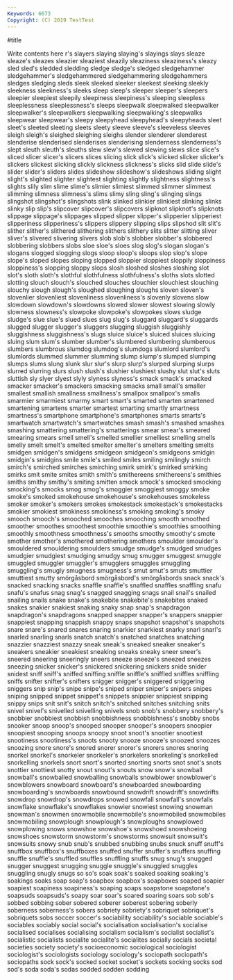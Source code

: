 ```yaml
---
Keywords: 6673
Copyright: (C) 2019 TestTest
---
```


#title

Write contents here
r's slayers slaying slaying's slayings slays sleaze sleaze's sleazes sleazier
sleaziest sleazily sleaziness sleaziness's sleazy sled sled's sledded sledding sledge
sledge's sledged sledgehammer sledgehammer's sledgehammered sledgehammering sledgehammers sledges sledging sleds
sleek sleeked sleeker sleekest sleeking sleekly sleekness sleekness's sleeks sleep
sleep's sleeper sleeper's sleepers sleepier sleepiest sleepily sleepiness sleepiness's sleeping
sleepless sleeplessness sleeplessness's sleeps sleepwalk sleepwalked sleepwalker sleepwalker's sleepwalkers sleepwalking
sleepwalking's sleepwalks sleepwear sleepwear's sleepy sleepyhead sleepyhead's sleepyheads sleet sleet's
sleeted sleeting sleets sleety sleeve sleeve's sleeveless sleeves sleigh sleigh's
sleighed sleighing sleighs slender slenderer slenderest slenderise slenderised slenderises slenderising
slenderness slenderness's slept sleuth sleuth's sleuths slew slew's slewed slewing
slews slice slice's sliced slicer slicer's slicers slices slicing slick
slick's slicked slicker slicker's slickers slickest slicking slickly slickness slickness's
slicks slid slide slide's slider slider's sliders slides slideshow slideshow's
slideshows sliding slight slight's slighted slighter slightest slighting slightly slightness
slightness's slights slily slim slime slime's slimier slimiest slimmed slimmer
slimmest slimming slimness slimness's slims slimy sling sling's slinging slings
slingshot slingshot's slingshots slink slinked slinkier slinkiest slinking slinks slinky
slip slip's slipcover slipcover's slipcovers slipknot slipknot's slipknots slippage slippage's
slippages slipped slipper slipper's slipperier slipperiest slipperiness slipperiness's slippers slippery
slipping slips slipshod slit slit's slither slither's slithered slithering slithers
slithery slits slitter slitting sliver sliver's slivered slivering slivers slob
slob's slobber slobber's slobbered slobbering slobbers slobs sloe sloe's sloes
slog slog's slogan slogan's slogans slogged slogging slogs sloop sloop's
sloops slop slop's slope slope's sloped slopes sloping slopped sloppier
sloppiest sloppily sloppiness sloppiness's slopping sloppy slops slosh sloshed sloshes
sloshing slot slot's sloth sloth's slothful slothfulness slothfulness's sloths slots
slotted slotting slouch slouch's slouched slouches slouchier slouchiest slouching slouchy
slough slough's sloughed sloughing sloughs sloven sloven's slovenlier slovenliest slovenliness
slovenliness's slovenly slovens slow slowdown slowdown's slowdowns slowed slower slowest
slowing slowly slowness slowness's slowpoke slowpoke's slowpokes slows sludge sludge's
slue slue's slued slues slug slug's sluggard sluggard's sluggards slugged
slugger slugger's sluggers slugging sluggish sluggishly sluggishness sluggishness's slugs sluice
sluice's sluiced sluices sluicing sluing slum slum's slumber slumber's slumbered
slumbering slumberous slumbers slumbrous slumdog slumdog's slumdogs slumlord slumlord's slumlords
slummed slummer slumming slump slump's slumped slumping slumps slums slung
slunk slur slur's slurp slurp's slurped slurping slurps slurred slurring
slurs slush slush's slushier slushiest slushy slut slut's sluts sluttish
sly slyer slyest slyly slyness slyness's smack smack's smacked smacker
smacker's smackers smacking smacks small small's smaller smallest smallish smallness
smallness's smallpox smallpox's smalls smarmier smarmiest smarmy smart smart's smarted
smarten smartened smartening smartens smarter smartest smarting smartly smartness smartness's
smartphone smartphone's smartphones smarts smarts's smartwatch smartwatch's smartwatches smash smash's
smashed smashes smashing smattering smattering's smatterings smear smear's smeared smearing
smears smell smell's smelled smellier smelliest smelling smells smelly smelt
smelt's smelted smelter smelter's smelters smelting smelts smidgen smidgen's smidgens
smidgeon smidgeon's smidgeons smidgin smidgin's smidgins smile smile's smiled smiles
smiling smilingly smirch smirch's smirched smirches smirching smirk smirk's smirked
smirking smirks smit smite smites smith smith's smithereens smithereens's smithies
smiths smithy smithy's smiting smitten smock smock's smocked smocking smocking's
smocks smog smog's smoggier smoggiest smoggy smoke smoke's smoked smokehouse
smokehouse's smokehouses smokeless smoker smoker's smokers smokes smokestack smokestack's smokestacks
smokier smokiest smokiness smokiness's smoking smoking's smoky smooch smooch's smooched
smooches smooching smooth smoothed smoother smoothes smoothest smoothie smoothie's smoothies
smoothing smoothly smoothness smoothness's smooths smoothy smoothy's smote smother smother's
smothered smothering smothers smoulder smoulder's smouldered smouldering smoulders smudge smudge's
smudged smudges smudgier smudgiest smudging smudgy smug smugger smuggest smuggle
smuggled smuggler smuggler's smugglers smuggles smuggling smuggling's smugly smugness smugness's
smut smut's smuts smuttier smuttiest smutty smörgåsbord smörgåsbord's smörgåsbords snack
snack's snacked snacking snacks snaffle snaffle's snaffled snaffles snaffling snafu
snafu's snafus snag snag's snagged snagging snags snail snail's snailed
snailing snails snake snake's snakebite snakebite's snakebites snaked snakes snakier
snakiest snaking snaky snap snap's snapdragon snapdragon's snapdragons snapped snapper
snapper's snappers snappier snappiest snapping snappish snappy snaps snapshot snapshot's
snapshots snare snare's snared snares snaring snarkier snarkiest snarky snarl
snarl's snarled snarling snarls snatch snatch's snatched snatches snatching snazzier
snazziest snazzy sneak sneak's sneaked sneaker sneaker's sneakers sneakier sneakiest
sneaking sneaks sneaky sneer sneer's sneered sneering sneeringly sneers sneeze
sneeze's sneezed sneezes sneezing snicker snicker's snickered snickering snickers snide
snider snidest sniff sniff's sniffed sniffing sniffle sniffle's sniffled sniffles
sniffling sniffs snifter snifter's snifters snigger snigger's sniggered sniggering sniggers
snip snip's snipe snipe's sniped sniper sniper's snipers snipes sniping
snipped snippet snippet's snippets snippier snippiest snipping snippy snips snit
snit's snitch snitch's snitched snitches snitching snits snivel snivel's snivelled
snivelling snivels snob snob's snobbery snobbery's snobbier snobbiest snobbish snobbishness
snobbishness's snobby snobs snooker snoop snoop's snooped snooper snooper's snoopers
snoopier snoopiest snooping snoops snoopy snoot snoot's snootier snootiest snootiness
snootiness's snoots snooty snooze snooze's snoozed snoozes snoozing snore snore's
snored snorer snorer's snorers snores snoring snorkel snorkel's snorkeler snorkeler's
snorkelers snorkeling's snorkelled snorkelling snorkels snort snort's snorted snorting snorts
snot snot's snots snottier snottiest snotty snout snout's snouts snow
snow's snowball snowball's snowballed snowballing snowballs snowblower snowblower's snowblowers snowboard
snowboard's snowboarded snowboarding snowboarding's snowboards snowbound snowdrift snowdrift's snowdrifts snowdrop
snowdrop's snowdrops snowed snowfall snowfall's snowfalls snowflake snowflake's snowflakes snowier
snowiest snowing snowman snowman's snowmen snowmobile snowmobile's snowmobiled snowmobiles snowmobiling
snowplough snowplough's snowploughs snowplowed snowplowing snows snowshoe snowshoe's snowshoed snowshoeing
snowshoes snowstorm snowstorm's snowstorms snowsuit snowsuit's snowsuits snowy snub snub's
snubbed snubbing snubs snuck snuff snuff's snuffbox snuffbox's snuffboxes snuffed
snuffer snuffer's snuffers snuffing snuffle snuffle's snuffled snuffles snuffling snuffs
snug snug's snugged snugger snuggest snugging snuggle snuggle's snuggled snuggles
snuggling snugly snugs so so's soak soak's soaked soaking soaking's
soakings soaks soap soap's soapbox soapbox's soapboxes soaped soapier soapiest
soapiness soapiness's soaping soaps soapstone soapstone's soapsuds soapsuds's soapy soar
soar's soared soaring soars sob sob's sobbed sobbing sober sobered
soberer soberest sobering soberly soberness soberness's sobers sobriety sobriety's sobriquet
sobriquet's sobriquets sobs soccer soccer's sociability sociability's sociable sociable's sociables
sociably social social's socialisation socialisation's socialise socialised socialises socialising socialism
socialism's socialist socialist's socialistic socialists socialite socialite's socialites socially socials
societal societies society society's socioeconomic sociological sociologist sociologist's sociologists sociology
sociology's sociopath sociopath's sociopaths sock sock's socked socket socket's sockets
socking socks sod sod's soda soda's sodas sodded sodden sodding
